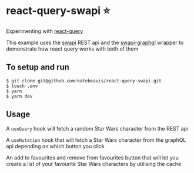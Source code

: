# react-query-swapi ⭐

Experimenting with [react-query](https://github.com/tannerlinsley/react-query)

This example uses the [swapi](https://swapi.dev/) REST api and the [swapi-graphql](https://github.com/graphql/swapi-graphql) wrapper to demonstrate how react query works with both of them

## To setup and run

```
$ git clone git@github.com:katebeavis/react-query-swapi.git
$ touch .env
$ yarn
$ yarn dev
```

## Usage

A `useQuery` hook will fetch a random Star Wars character from the REST api

A `useMutation` hook that will fetch a Star Wars character from the graphQL api depending on which button you click

An add to favourites and remove from favourites button that will let you create a list of your favourite Star Wars characters by utilising the cache
